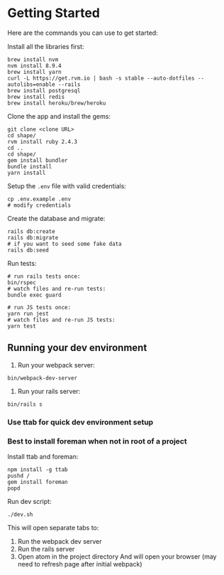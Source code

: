 # Getting Started

Here are the commands you can use to get started:

Install all the libraries first:
```
brew install nvm
nvm install 8.9.4
brew install yarn
curl -L https://get.rvm.io | bash -s stable --auto-dotfiles --autolibs=enable --rails
brew install postgresql
brew install redis
brew install heroku/brew/heroku
```

Clone the app and install the gems:
```
git clone <clone URL>
cd shape/
rvm install ruby 2.4.3
cd ..
cd shape/
gem install bundler
bundle install
yarn install
```

Setup the `.env` file with valid credentials:
```
cp .env.example .env
# modify credentials
```

Create the database and migrate:

```
rails db:create
rails db:migrate
# if you want to seed some fake data
rails db:seed
```

Run tests:

```
# run rails tests once:
bin/rspec
# watch files and re-run tests:
bundle exec guard

# run JS tests once:
yarn run jest
# watch files and re-run JS tests:
yarn test
```

## Running your dev environment

1. Run your webpack server:
```
bin/webpack-dev-server
```
1. Run your rails server:
```
bin/rails s
```

### Use ttab for quick dev environment setup
### Best to install foreman when not in root of a project
Install ttab and foreman:
```
npm install -g ttab
pushd /
gem install foreman
popd
```

Run dev script:
```
./dev.sh
```
This will open separate tabs to:
  1. Run the webpack dev server
  1. Run the rails server
  1. Open atom in the project directory
And will open your browser (may need to refresh page after initial webpack)
